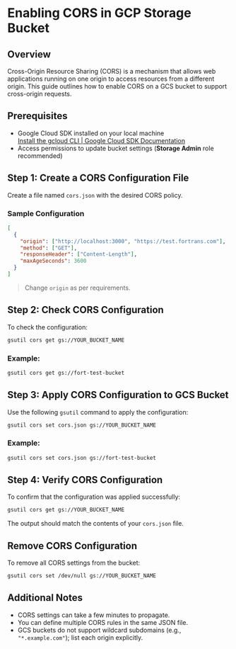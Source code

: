 # Enabling CORS in GCP Storage Bucket

## Overview

Cross-Origin Resource Sharing (CORS) is a mechanism that allows web
applications running on one origin to access resources from a different
origin. This guide outlines how to enable CORS on a GCS bucket to
support cross-origin requests.

## Prerequisites

-   Google Cloud SDK installed on your local machine\
    [Install the gcloud CLI \| Google Cloud SDK
    Documentation](https://cloud.google.com/sdk/docs/install)
-   Access permissions to update bucket settings (**Storage Admin** role
    recommended)

## Step 1: Create a CORS Configuration File

Create a file named `cors.json` with the desired CORS policy.

### Sample Configuration

``` json
[
  {
    "origin": ["http://localhost:3000", "https://test.fortrans.com"],
    "method": ["GET"],
    "responseHeader": ["Content-Length"],
    "maxAgeSeconds": 3600
  }
]
```

> Change `origin` as per requirements.

## Step 2: Check CORS Configuration

To check the configuration:

``` bash
gsutil cors get gs://YOUR_BUCKET_NAME
```

### Example:

``` bash
gsutil cors get gs://fort-test-bucket
```

## Step 3: Apply CORS Configuration to GCS Bucket

Use the following `gsutil` command to apply the configuration:

``` bash
gsutil cors set cors.json gs://YOUR_BUCKET_NAME
```

### Example:

``` bash
gsutil cors set cors.json gs://fort-test-bucket
```

## Step 4: Verify CORS Configuration

To confirm that the configuration was applied successfully:

``` bash
gsutil cors get gs://YOUR_BUCKET_NAME
```

The output should match the contents of your `cors.json` file.

## Remove CORS Configuration

To remove all CORS settings from the bucket:

``` bash
gsutil cors set /dev/null gs://YOUR_BUCKET_NAME
```

## Additional Notes

-   CORS settings can take a few minutes to propagate.
-   You can define multiple CORS rules in the same JSON file.
-   GCS buckets do not support wildcard subdomains (e.g.,
    `"*.example.com"`); list each origin explicitly.
